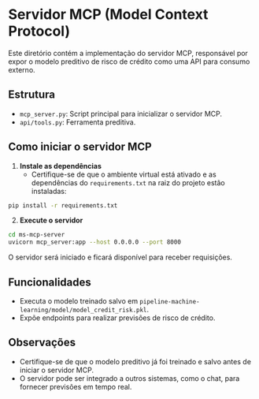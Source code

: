 # Servidor MCP (Model Context Protocol)

Este diretório contém a implementação do servidor MCP, responsável por expor o modelo preditivo de risco de crédito como uma API para consumo externo.

## Estrutura

- `mcp_server.py`: Script principal para inicializar o servidor MCP.
- `api/tools.py`: Ferramenta preditiva.

## Como iniciar o servidor MCP

1. **Instale as dependências**
   - Certifique-se de que o ambiente virtual está ativado e as dependências do `requirements.txt` na raiz do projeto estão instaladas:

```bash
pip install -r requirements.txt
```

2. **Execute o servidor**

```bash
cd ms-mcp-server
uvicorn mcp_server:app --host 0.0.0.0 --port 8000
```

O servidor será iniciado e ficará disponível para receber requisições.

## Funcionalidades
- Executa o modelo treinado salvo em `pipeline-machine-learning/model/model_credit_risk.pkl`.
- Expõe endpoints para realizar previsões de risco de crédito.

## Observações
- Certifique-se de que o modelo preditivo já foi treinado e salvo antes de iniciar o servidor MCP.
- O servidor pode ser integrado a outros sistemas, como o chat, para fornecer previsões em tempo real.
